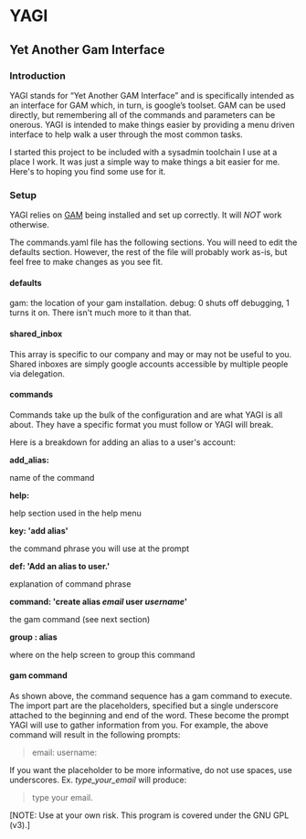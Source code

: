 # YAGI
## Yet Another Gam Interface

### Introduction
YAGI stands for “Yet Another GAM Interface” and is specifically intended as an interface for 
GAM which, in turn, is google’s toolset.  GAM can be used directly, but remembering all of 
the commands and parameters can be onerous. YAGI is intended to make things easier by providing
a menu driven interface to help walk a user through the most common tasks.


I started this project to be included with a sysadmin toolchain I use at a place
I work. It was just a simple way to make things a bit easier for me. Here's
to hoping you find some use for it.


### Setup
YAGI relies on [GAM](https://github.com/GAM-team/GAM/wiki) being installed and set up correctly.
It will *NOT* work otherwise. 

The commands.yaml file has the following sections. You will need to edit the defaults section.
However, the rest of the file will probably work as-is, but feel free to make changes
as you see fit.

#### defaults
gam: the location of your gam installation.
debug: 0 shuts off debugging, 1 turns it on. There isn't much more to it than that.

#### shared_inbox
This array is specific to our company and may or may not be useful to you. Shared inboxes
are simply google accounts accessible by multiple people via delegation.

#### commands
Commands take up the bulk of the configuration and are what YAGI is all about. They have
a specific format you must follow or YAGI will break.

Here is a breakdown for adding an alias to a user's account:

**add_alias:**

name of the command

**help:**

help section used in the help menu

**key: 'add alias'**

the command phrase you will use at the prompt

**def: 'Add an alias to user.'**

explanation of command phrase

**command: 'create alias _email_ user _username_'**

the gam command (see next section)

**group : alias**

where on the help screen to group this command



#### gam command
As shown above, the command sequence has a gam command to execute. The import part are the 
placeholders, specified but a single underscore attached to the beginning and end of the 
word. These become the prompt YAGI will use to gather information from you. For example,
the above command will result in the following prompts:
> email:
> username:

If you want the placeholder to be more informative, do not use spaces, use underscores. 
Ex. _type_your_email_ will produce: 
> type your email.

[NOTE: Use at your own risk. This program is covered under the GNU GPL (v3).]
